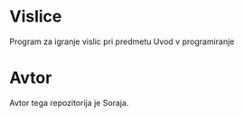 # Vislice
Program za igranje vislic pri predmetu Uvod v programiranje

# Avtor
Avtor tega repozitorija je Soraja.
